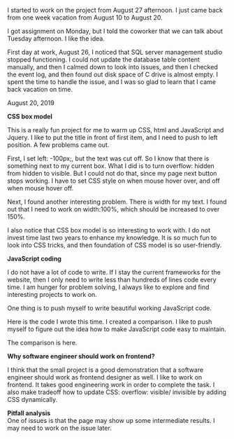 
I started to work on the project from August 27 afternoon. I just came back from one week vacation from August 10 to August 20. 

I got assignment on Monday, but I told the coworker that we can talk about Tuesday afternoon. I like the idea. 

First day at work, August 26, I noticed that SQL server management studio stopped functioning. I could not update the database table content manually, and then I calmed down to look into issues, and then I checked the event log, and then found out disk space of C drive is almost empty. I spent the time to handle the issue, and I was so glad to learn that I came back vacation on time. 

August 20, 2019<br>

**CSS box model** <br>

This is a really fun project for me to warm up CSS, html and JavaScript and Jquery. I like to put the title in front of first item, and I need to push to left position. A few problems came out. 

First, I set left: -100px;, but the text was cut off. So I know that there is something next to my current box. What I did is to turn overflow: hidden from hidden to visible. But I could not do that, since my page next button stops working. I have to set CSS style on when mouse hover over, and off when mouse hover off. 

Next, I found another interesting problem. There is width for my text. I found out that I need to work on width:100%, which should be increased to over 150%. 

I also notice that CSS box model is so interesting to work with. I do not invest time last two years to enhance my knowledge. It is so much fun to look into CSS tricks, and then foundation of CSS model is so user-friendly. 


**JavaScript coding**<br>

I do not have a lot of code to write. If I stay the current frameworks for the website, then I only need to write less than hundreds of lines code every time. I am hunger for problem solving, I always like to explore and find interesting projects to work on. 

One thing is to push myself to write beautiful working JavaScript code. 

Here is the code I wrote this time. I created a comparison. I like to push myself to figure out the idea how to make JavaScript code easy to maintain. 

The comparison is here. 


**Why software engineer should work on frontend?**<br>

I think that the small project is a good demonstration that a software engineer should work as frontend designer as well. I like to work on frontend. It takes good engineering work in order to complete the task. I also make tradeoff how to update CSS: overflow: visible/ invisible by adding CSS dynamically. 

**Pitfall analysis**<br>
One of issues is that the page may show up some intermediate results. I may need to work on the issue later. 

